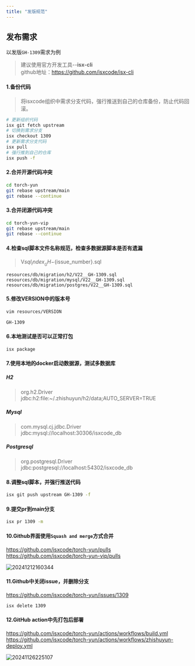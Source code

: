 ```yaml
---
title: "发版规范"
---
```


## 发布需求

以发版`GH-1309`需求为例

> 建议使用官方开发工具--**isx-cli**  
> github地址：https://github.com/isxcode/isx-cli
	
#### 1.备份代码

> 将isxcode组织中需求分支代码，强行推送到自己的仓库备份，防止代码回滚。

```bash
# 更新组织代码
isx git fetch upstream
# 切换到需求分支
isx checkout 1309
# 更新需求分支代码
isx pull
# 强行推到自己的仓库
isx push -f
```

#### 2.合并开源代码冲突

```bash
cd torch-yun
git rebase upstream/main
git rebase --continue
```

#### 3.合并闭源代码冲突

```bash
cd torch-yun-vip
git rebase upstream/main
git rebase --continue
```

#### 4.检查sql脚本文件名称规范，检查多数据源脚本是否有遗漏

> V${sql_index}__GH-${issue_number}.sql

```wikitext
resources/db/migration/h2/V22__GH-1309.sql
resources/db/migration/mysql/V22__GH-1309.sql
resources/db/migration/postgres/V22__GH-1309.sql
```

#### 5.修改VERSION中的版本号

```bash
vim resources/VERSION

GH-1309
```

#### 6.本地测试是否可以正常打包

```bash
isx package
```

#### 7.使用本地的docker启动数据源，测试多数据库

##### H2
> org.h2.Driver   
> jdbc:h2:file:~/.zhishuyun/h2/data;AUTO_SERVER=TRUE

##### Mysql
> com.mysql.cj.jdbc.Driver  
> jdbc:mysql://localhost:30306/isxcode_db

##### Postgresql
> org.postgresql.Driver  
> jdbc:postgresql://localhost:54302/isxcode_db

#### 8.调整sql脚本，并强行推送代码

```bash
isx git push upstream GH-1309 -f
```

#### 9.提交pr到main分支

```bash
isx pr 1309 -m
```

#### 10.Github界面使用`Squash and merge`方式合并

https://github.com/isxcode/torch-yun/pulls  
https://github.com/isxcode/torch-yun-vip/pulls

![20241212160344](https://img.isxcode.com/picgo/20241212160344.png)

#### 11.Github中关闭issue，并删除分支

https://github.com/isxcode/torch-yun/issues/1309

```bash
isx delete 1309
```

#### 12.GitHub action中先打包后部署

https://github.com/isxcode/torch-yun/actions/workflows/build.yml  
https://github.com/isxcode/torch-yun/actions/workflows/zhishuyun-deploy.yml

![20241126225107](https://img.isxcode.com/picgo/20241126225107.png)
